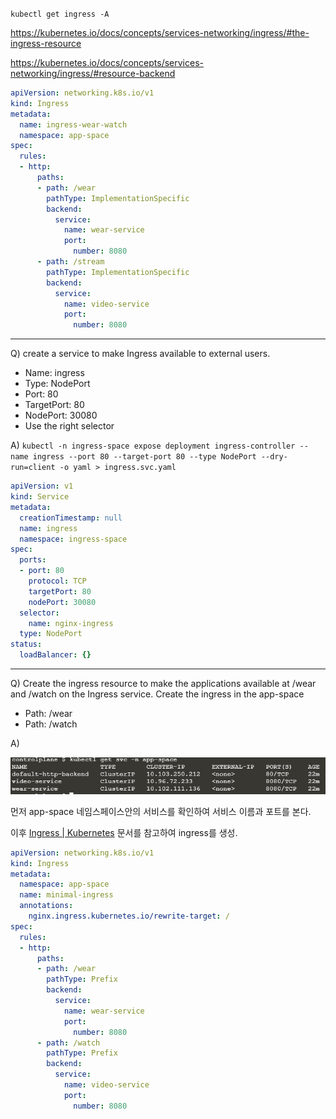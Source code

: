 `kubectl get ingress -A`

https://kubernetes.io/docs/concepts/services-networking/ingress/#the-ingress-resource

https://kubernetes.io/docs/concepts/services-networking/ingress/#resource-backend

```yaml
apiVersion: networking.k8s.io/v1
kind: Ingress
metadata:
  name: ingress-wear-watch
  namespace: app-space
spec:
  rules:
  - http:
      paths:
      - path: /wear
        pathType: ImplementationSpecific
        backend:
          service:
            name: wear-service
            port:
              number: 8080
      - path: /stream
        pathType: ImplementationSpecific
        backend:
          service:
            name: video-service
            port:
              number: 8080
```

---

Q)  create a service to make Ingress available to external users.

- Name: ingress
- Type: NodePort
- Port: 80
- TargetPort: 80
- NodePort: 30080
- Use the right selector

A) `kubectl -n ingress-space expose deployment ingress-controller --name ingress --port 80 --target-port 80 --type NodePort --dry-run=client -o yaml > ingress.svc.yaml`

```yaml
apiVersion: v1
kind: Service
metadata:
  creationTimestamp: null
  name: ingress
  namespace: ingress-space
spec:
  ports:
  - port: 80
    protocol: TCP
    targetPort: 80
    nodePort: 30080
  selector:
    name: nginx-ingress
  type: NodePort
status:
  loadBalancer: {}
```

---

Q) Create the ingress resource to make the applications available at /wear and /watch on the Ingress service. Create the ingress in the app-space

- Path: /wear
- Path: /watch

A) 

![](img/14.PNG)

먼저 app-space 네임스페이스안의 서비스를 확인하여 서비스 이름과 포트를 본다.

이후 [Ingress | Kubernetes](https://kubernetes.io/docs/concepts/services-networking/ingress/) 문서를 참고하여 ingress를 생성.

```yaml
apiVersion: networking.k8s.io/v1
kind: Ingress
metadata:
  namespace: app-space
  name: minimal-ingress
  annotations:
    nginx.ingress.kubernetes.io/rewrite-target: /
spec:
  rules:
  - http:
      paths:
      - path: /wear
        pathType: Prefix
        backend:
          service:
            name: wear-service
            port:
              number: 8080
      - path: /watch
        pathType: Prefix
        backend:
          service:
            name: video-service
            port:
              number: 8080
```

